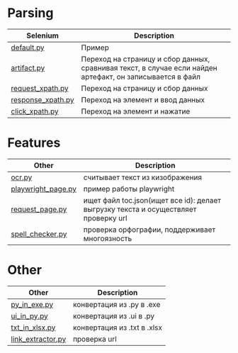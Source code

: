 Parsing
=========================================================================================================================================================================
| Selenium                                                  | Description                                                                                               |
| ----------------------------------------------------------| ----------------------------------------------------------------------------------------------------------|
| [default.py](parsing/default.py)                          | Пример                                                                                                    |
| [artifact.py](parsing/artifact.py)                        | Переход на страницу и сбор данных, сравнивая текст, в случае если найден артефакт, он записывается в файл |
| [request_xpath.py](parsing/request_xpath.py)              | Переход на страницу и сбор данных                                                                         |
| [response_xpath.py](parsing/response_xpath.py)            | Переход на элемент и ввод данных                                                                          |
| [click_xpath.py](parsing/click_xpath.py)                  | Переход на элемент и нажатие                                                                              |

Features
=========================================================================================================================================================================
| Other                                                     | Description                                                                                               |
| ----------------------------------------------------------| ----------------------------------------------------------------------------------------------------------|
| [ocr.py](features/ocr.py)                                 | считывает текст из кизображения                                                                           |
| [playwright_page.py](features/playwright_page.py)         | пример работы playwright                                                                                  |
| [request_page.py](features/request_page.py)               | ищет файл toc.json(ищет все id): делает выгрузку текста и осуществляет проверку url                       |
| [spell_checker.py](features/spell_checker.py)             | проверка орфографии, поддерживает многоязность                                                            |

Other
=========================================================================================================================================================================
| Other                                                     | Description                                                                                               |
| ----------------------------------------------------------| ----------------------------------------------------------------------------------------------------------|
| [py_in_exe.py](Other/py_in_exe.py)                        | конвертация из .py в .exe                                                                                 |
| [ui_in_py.py](Other/ui_in_py.py)                          | конвертация из .ui в .py                                                                                  |
| [txt_in_xlsx.py](Other/txt_in_xlsx.py)                    | конвертация из .txt в .xlsx                                                                               |
| [link_extractor.py](Other/link_extractor.py)              | проверка url                                                                                              |
